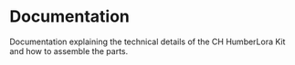 # Documentation

Documentation explaining the technical details of the CH HumberLora Kit and how to assemble the parts.
